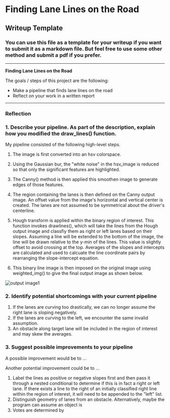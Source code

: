 # **Finding Lane Lines on the Road** 

## Writeup Template

### You can use this file as a template for your writeup if you want to submit it as a markdown file. But feel free to use some other method and submit a pdf if you prefer.

---

**Finding Lane Lines on the Road**

The goals / steps of this project are the following:
* Make a pipeline that finds lane lines on the road
* Reflect on your work in a written report


[//]: # (Image References)

[image1]: ./examples/grayscale.jpg "Grayscale"

---

### Reflection

### 1. Describe your pipeline. As part of the description, explain how you modified the draw_lines() function.

My pipeline consisted of the following high-level steps. 

1. The image is first converted into an hsv colorspace. 

2. Using the Gaussian bur, the "white noise" in the hsv_image is reduced so that only the significant features are highlighted. 

3. The Canny() method is then applied this smoothen image to generate edges of those features. 

4. The region containing the lanes is then defined on the Canny output image. An offset value from the image's horizontal and vertical center is created. The lanes are not assumed to be symmetrical about the driver's centerline. 

5. Hough transform is applied within the binary region of interest. This function invokes drawlines(), which will take the lines from the Hough output image and classfiy them as right or left lanes based on their slopes.  Assuming a line will be extended to the bottom of the image, the line will be drawn relative to the y-min of the lines. This value is slightly offset to avoid crossing at the top. Averages of the slopes and intercepts are calculated and used to calcuate the line coordinate pairs by rearranging the slope-intercept equation. 

6. This binary line image is then imposed on the original image using weighted_img() to give the final output image as shown below. 

![output image1](/test_images/solidWhiteRight.jpg)

### 2. Identify potential shortcomings with your current pipeline


1. If the lanes are curving too drastically, we can no longer assume the right lane is sloping negatively. 
2. If the lanes are curving to the left, we encounter the same invalid assumption. 
3. An obstacle along target lane will be included in the region of interest and may skew the averages. 



### 3. Suggest possible improvements to your pipeline

A possible improvement would be to ...

Another potential improvement could be to ...

1. Label the lines as positive or negative slopes first and then pass it through a nested conditional to determine if this is in fact a right or left lane. If there exists a line to the right of an initially classified right line within the region of interest, it will need to be appended to the "left" list. 
2. Distinguish geometry of lanes from an obstacle. Alternatively, maybe the program can assume an object is 
3. Votes are determined by 
